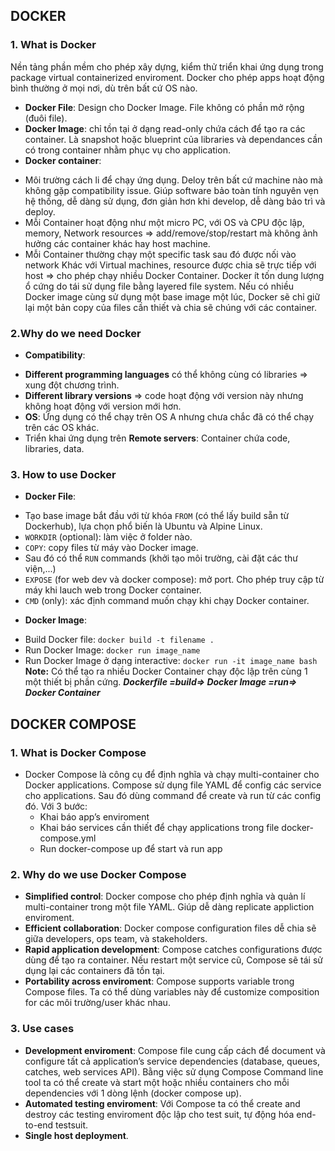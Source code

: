 ## DOCKER
### 1. What is Docker
Nền tảng phần mềm cho phép xây dựng, kiểm thử triển khai ứng dụng trong package virtual containerized enviroment. Docker cho phép apps hoạt động bình thường ở mọi nơi, dù trên bất cứ OS nào.
 + **Docker File**: Design cho Docker Image. File không có phần mở rộng (đuôi file).
 + **Docker Image**: chỉ tồn tại ở dạng read-only chứa cách để tạo ra các container. Là snapshot hoặc blueprint của libraries và dependances cần có trong container nhằm phục vụ cho application.
 + **Docker container**:
  - Môi trường cách li để chạy ứng dụng. Deloy trên bất cứ machine nào mà không gặp compatibility issue. Giúp software bảo toàn tính nguyên vẹn hệ thống, dễ dàng sử dụng, đơn giản hơn khi develop, dễ dàng bảo trì và deploy.
  - Mỗi Container hoạt động như một micro PC, với OS và CPU độc lập, memory, Network resources => add/remove/stop/restart mà không ảnh hưởng các container khác hay host machine.
  - Mỗi Container thường chạy một specific task sau đó được nối vào network
Khác với Virtual machines, resource được chia sẽ trực tiếp với host => cho phép chạy nhiều Docker Container.
Docker ít tốn dung lượng ổ cứng do tái sử dụng file bằng layered file system. Nếu có nhiều Docker image cùng sử dụng một base image một lúc, Docker sẽ chỉ giữ lại một bản copy của files cần thiết và chia sẽ chúng với các container.
### 2.Why do we need Docker
 + **Compatibility**:
  - **Different programming languages** có thể không cùng có libraries => xung đột chương trình.
  - **Different library versions** => code hoạt động với version này nhưng không hoạt động với version mới hơn.
  - **OS**: Ứng dụng có thể chạy trên OS A nhưng chưa chắc đã có thể chạy trên các OS khác.
 - Triển khai ứng dụng trên **Remote servers**: Container chứa code, libraries, data.
### 3. How to use Docker
 + **Docker File**:
  - Tạo base image bắt đầu với từ khóa `FROM` (có thể lấy build sẵn từ Dockerhub), lựa chọn phổ biến là Ubuntu và Alpine Linux.
  - `WORKDIR` (optional): làm việc ở folder nào.
  - `COPY`: copy files từ máy vào Docker image.
  - Sau đó có thể `RUN` commands (khởi tạo môi trường, cài đặt các thư viện,...)
  - `EXPOSE` (for web dev và docker compose): mở port. Cho phép truy cập từ máy khi lauch web trong Docker container.
  - `CMD` (only): xác định command muốn chạy khi chạy Docker container.
 + **Docker Image**:
  - Build Docker file: `docker build -t filename .`
  - Run Docker Image: `docker run image_name`
  - Run Docker Image ở dạng interactive: `docker run -it image_name bash`
**Note:** Có thể tạo ra nhiều Docker Container chạy độc lập trên cùng 1 một thiết bị phần cứng.
**_Dockerfile =build=> Docker Image =run=> Docker Container_**

## DOCKER COMPOSE
### 1. What is Docker Compose
- Docker Compose là công cụ để định nghĩa và chạy multi-container cho Docker applications. Compose sử dụng file YAML để config các service cho applications. Sau đó dùng command để create và run từ các config đó. Với 3 bước:
  - Khai báo app’s enviroment
  - Khai báo services cần thiết để chạy applications trong file docker-compose.yml
  - Run docker-compose up để start và run app
### 2. Why do we use Docker Compose
 - **Simplified control**: Docker compose cho phép định nghĩa và quản lí multi-container trong một file YAML. Giúp dễ dàng replicate appliction enviroment.
 - **Efficient collaboration**:  Docker compose configuration files dễ chia sẽ giữa developers, ops team, và stakeholders.
 - **Rapid application development**: Compose catches configurations được dùng để tạo ra container. Nếu restart một service cũ, Compose sẽ tái sử dụng lại các containers đã tồn tại.
 - **Portability across enviroment**: Compose supports variable trong Compose files. Ta có thể dùng variables này để customize composition for các môi trường/user khác nhau.
### 3. Use cases
 - **Development enviroment**: Compose file cung cấp cách để document và configure tất cả application’s service dependencies (database, queues, catches, web services API). Bằng việc sử dụng Compose Command line tool ta có thể create và start một hoặc nhiều containers cho mỗi dependencies với 1 dòng lệnh (docker compose up).
 - **Automated testing enviroment**: Với Compose ta có thể create and destroy các testing enviroment độc lập cho test suit, tự động hóa end-to-end testsuit.
 - **Single host deployment**.